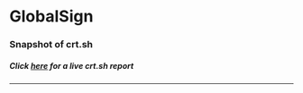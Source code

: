 # GlobalSign
### Snapshot of crt.sh
##### Click [here](https://crt.sh/?q=4EF06B3815B05FCCA7A66B35DC2229F4BBC600B46E1E083CF7F0D6D1C406559C) for a live crt.sh report

---
